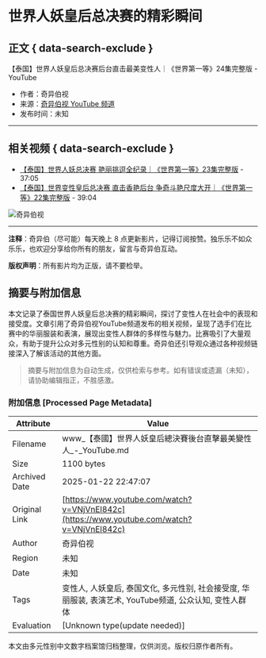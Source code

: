 # 世界人妖皇后总决赛的精彩瞬间

## 正文 { data-search-exclude }


【泰国】世界人妖皇后总决赛后台直击最美变性人｜《世界第一等》24集完整版 - YouTube

- 作者：奇异伯视  
- 来源：[奇异伯视 YouTube 频道](https://www.youtube.com/channel/UCTR2isBqpIsaymWxaBFYnJA)  
- 发布时间：未知  

---

## 相关视频 { data-search-exclude }

- [【泰国】世界人妖总决赛 艳丽挑逗全纪录｜《世界第一等》23集完整版](https://www.youtube.com/watch?v=oL_ZKwLjK5c) - 37:05  
- [【泰国】世界变性皇后总决赛 直击香艳后台 争奇斗艳尺度大开｜《世界第一等》22集完整版](https://www.youtube.com/watch?v=3hlJnGrdFWg) - 39:04  

![奇异伯视](https://i.ytimg.com/an/TR2isBqpIsaymWxaBFYnJA/featured_channel.jpg?v=64d35bf9)  

---

**注释**：奇异伯（尽可能）每天晚上 8 点更新影片，记得订阅按赞。独乐乐不如众乐乐，也欢迎分享给你所有的朋友，留言与奇异伯互动。  

**版权声明**：所有影片均为正版，请不要检举。
<!-- tcd_original_link https://www.youtube.com/watch?v=VNjVnEI842c -->


## 摘要与附加信息

<!-- tcd_abstract -->
本文记录了泰国世界人妖皇后总决赛的精彩瞬间，探讨了变性人在社会中的表现和接受度。文章引用了奇异伯视YouTube频道发布的相关视频，呈现了选手们在比赛中的华丽服装和表演，展现出变性人群体的多样性与魅力。比赛吸引了大量观众，有助于提升公众对多元性别的认知和尊重。奇异伯还引导观众通过各种视频链接深入了解该活动的其他方面。
<!-- tcd_abstract_end -->

> 摘要与附加信息为自动生成，仅供检索与参考。如有错误或遗漏（未知），请协助编辑指正，不胜感激。

### 附加信息 [Processed Page Metadata]

| Attribute       | Value                                  |
|-----------------|----------------------------------------|
| Filename        | www_【泰國】世界人妖皇后總決賽後台直擊最美變性人_-_YouTube.md                             |
| Size            | 1100 bytes                           |
| Archived Date   | 2025-01-22 22:47:07                             |
| Original Link   | [https://www.youtube.com/watch?v=VNjVnEI842c](https://www.youtube.com/watch?v=VNjVnEI842c)                       |
| Author          | 奇异伯视                               |
| Region          | 未知                               |
| Date            | 未知                                 |
| Tags            | 变性人, 人妖皇后, 泰国文化, 多元性别, 社会接受度, 华丽服装, 表演艺术, YouTube频道, 公众认知, 变性人群体                                 |
| Evaluation            | [Unknown type(update needed)]                                 |
<!-- tcd_table_end -->

本文由多元性别中文数字档案馆归档整理，仅供浏览。版权归原作者所有。
